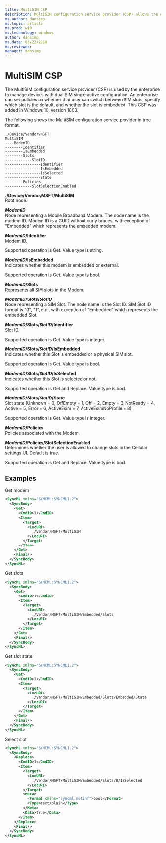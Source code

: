 ```yaml
---
title: MultiSIM CSP
description: MultiSIM configuration service provider (CSP) allows the enterprise to manage devices with dual SIM single active configuration.
ms.author: dansimp
ms.topic: article
ms.prod: w10
ms.technology: windows
author: dansimp
ms.date: 03/22/2018
ms.reviewer: 
manager: dansimp
---
```


# MultiSIM CSP 


The MultiSIM configuration service provider (CSP) is used by the enterprise to manage devices with dual SIM single active configuration. An enterprise can set policies on whether that user can switch between SIM slots, specify which slot is the default, and whether the slot is embedded. This CSP was added in Windows 10, version 1803.


The following shows the MultiSIM configuration service provider in tree format.
```
./Device/Vendor/MSFT
MultiSIM
----ModemID
--------Identifier
--------IsEmbedded
--------Slots
------------SlotID
----------------Identifier
----------------IsEmbedded
----------------IsSelected
----------------State
--------Policies
------------SlotSelectionEnabled
```
<a href="" id="multisim"></a>**./Device/Vendor/MSFT/MultiSIM**  
Root node.

<a href="" id="modemid"></a>**_ModemID_**  
Node representing a Mobile Broadband Modem. The node name is the modem ID. Modem ID is a GUID without curly braces, with exception of "Embedded" which represents the embedded modem.

<a href="" id="modemid-identifier"></a>**_ModemID_/Identifier**  
Modem ID.

Supported operation is Get. Value type is string.

<a href="" id="modemid-isembedded"></a>**_ModemID_/IsEmbedded**  
Indicates whether this modem is embedded or external.

Supported operation is Get. Value type is bool.

<a href="" id="modemid-slots"></a>**_ModemID_/Slots**  
Represents all SIM slots in the Modem.

<a href="" id="modemid-slots-slotid"></a>**_ModemID_/Slots/_SlotID_**  
Node representing a SIM Slot. The node name is the Slot ID. SIM Slot ID format is "0", "1", etc., with exception of "Embedded" which represents the embedded Slot.

<a href="" id="modemid-slots-slotid-identifier"></a>**_ModemID_/Slots/_SlotID_/Identifier**  
Slot ID.

Supported operation is Get. Value type is integer.

<a href="" id="modemid-slots-slotid-isembedded"></a>**_ModemID_/Slots/_SlotID_/IsEmbedded**  
Indicates whether this Slot is embedded or a physical SIM slot.

Supported operation is Get. Value type is bool.

<a href="" id="modemid-slots-slotid-isselected"></a>**_ModemID_/Slots/_SlotID_/IsSelected**  
Indicates whether this Slot is selected or not.

Supported operation is Get and Replace. Value type is bool.

<a href="" id="modemid-slots-slotid-state"></a>**_ModemID_/Slots/_SlotID_/State**  
Slot state (Unknown = 0, OffEmpty = 1, Off = 2, Empty = 3, NotReady = 4, Active = 5, Error = 6, ActiveEsim = 7, ActiveEsimNoProfile = 8)

Supported operation is Get. Value type is integer.

<a href="" id="modemid-policies"></a>**_ModemID_/Policies**  
Policies associated with the Modem.

<a href="" id="modemid-policies-slotselectionenabled"></a>**_ModemID_/Policies/SlotSelectionEnabled**  
Determines whether the user is allowed to change slots in the Cellular settings UI. Default is true.

Supported operation is Get and Replace. Value type is bool.

## Examples

Get modem
```xml
<SyncML xmlns="SYNCML:SYNCML1.2">
  <SyncBody>
    <Get>
      <CmdID>1</CmdID>
      <Item>
        <Target>
          <LocURI>
            ./Vendor/MSFT/MultiSIM
          </LocURI>
        </Target>
      </Item>
    </Get>
    <Final/> 
  </SyncBody>
</SyncML>
```

Get slots
```xml
<SyncML xmlns="SYNCML:SYNCML1.2">
  <SyncBody>
    <Get>
      <CmdID>1</CmdID>
      <Item>
        <Target>
          <LocURI>
            ./Vendor/MSFT/MultiSIM/Embedded/Slots
          </LocURI>
        </Target>
      </Item>
    </Get>
    <Final/> 
  </SyncBody>
</SyncML>
```

Get slot state
```xml
<SyncML xmlns="SYNCML:SYNCML1.2">
  <SyncBody>
    <Get>
      <CmdID>1</CmdID>
      <Item>
        <Target>
          <LocURI>
            ./Vendor/MSFT/MultiSIM/Embedded/Slots/Embedded/State
          </LocURI>
        </Target>
      </Item>
    </Get>
    <Final/> 
  </SyncBody>
</SyncML>
```

Select slot
```xml
<SyncML xmlns="SYNCML:SYNCML1.2">
  <SyncBody>
    <Replace>
      <CmdID>1</CmdID>
      <Item>
        <Target>
          <LocURI>
            ./Vendor/MSFT/MultiSIM/Embedded/Slots/0/IsSelected
          </LocURI>
        </Target>
        <Meta>
          <Format xmlns="syncml:metinf">bool</Format>
          <Type>text/plain</Type>
        </Meta>
        <Data>true</Data>
      </Item>
    </Replace>
    <Final/> 
  </SyncBody>
</SyncML>
```
